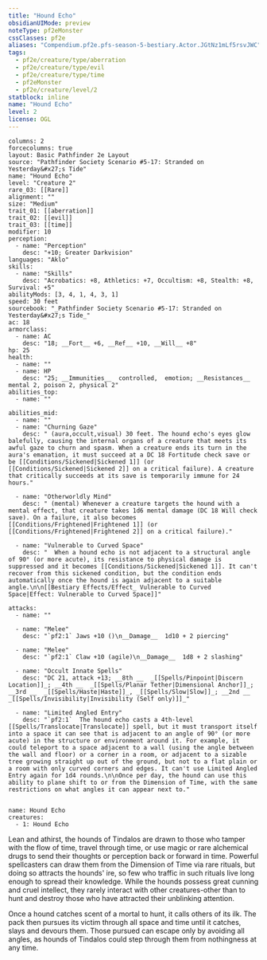 ```yaml
---
title: "Hound Echo"
obsidianUIMode: preview
noteType: pf2eMonster
cssClasses: pf2e
aliases: "Compendium.pf2e.pfs-season-5-bestiary.Actor.JGtNz1mLf5rsvJWC" 
tags:
  - pf2e/creature/type/aberration
  - pf2e/creature/type/evil
  - pf2e/creature/type/time
  - pf2eMonster
  - pf2e/creature/level/2
statblock: inline
name: "Hound Echo"
level: 2
license: OGL
---
```


```statblock
columns: 2
forcecolumns: true
layout: Basic Pathfinder 2e Layout
source: "Pathfinder Society Scenario #5-17: Stranded on Yesterday&#x27;s Tide"
name: "Hound Echo"
level: "Creature 2"
rare_03: [[Rare]]
alignment: ""
size: "Medium"
trait_01: [[aberration]]
trait_02: [[evil]]
trait_03: [[time]]
modifier: 10
perception:
  - name: "Perception"
    desc: "+10; Greater Darkvision"
languages: "Aklo"
skills:
  - name: "Skills"
    desc: "Acrobatics: +8, Athletics: +7, Occultism: +8, Stealth: +8, Survival: +5"
abilityMods: [3, 4, 1, 4, 3, 1]
speed: 30 feet
sourcebook: "_Pathfinder Society Scenario #5-17: Stranded on Yesterday&#x27;s Tide_"
ac: 18
armorclass:
  - name: AC
    desc: "18; __Fort__ +6, __Ref__ +10, __Will__ +8"
hp: 25
health:
  - name: ""
  - name: HP
    desc: "25; __Immunities__  controlled,  emotion; __Resistances__ mental 2, poison 2, physical 2"
abilities_top:
  - name: ""

abilities_mid:
  - name: ""
  - name: "Churning Gaze"
    desc: " (aura,occult,visual) 30 feet. The hound echo's eyes glow balefully, causing the internal organs of a creature that meets its awful gaze to churn and spasm. When a creature ends its turn in the aura's emanation, it must succeed at a DC 18 Fortitude check save or be [[Conditions/Sickened|Sickened 1]] (or [[Conditions/Sickened|Sickened 2]] on a critical failure). A creature that critically succeeds at its save is temporarily immune for 24 hours."

  - name: "Otherworldly Mind"
    desc: " (mental) Whenever a creature targets the hound with a mental effect, that creature takes 1d6 mental damage (DC 18 Will check save). On a failure, it also becomes [[Conditions/Frightened|Frightened 1]] (or [[Conditions/Frightened|Frightened 2]] on a critical failure)."

  - name: "Vulnerable to Curved Space"
    desc: "  When a hound echo is not adjacent to a structural angle of 90° (or more acute), its resistance to physical damage is suppressed and it becomes [[Conditions/Sickened|Sickened 1]]. It can't recover from this sickened condition, but the condition ends automatically once the hound is again adjacent to a suitable angle.\n\n[[Bestiary Effects/Effect_ Vulnerable to Curved Space|Effect: Vulnerable to Curved Space]]"

attacks:
  - name: ""

  - name: "Melee"
    desc: "`pf2:1` Jaws +10 ()\n__Damage__  1d10 + 2 piercing"

  - name: "Melee"
    desc: "`pf2:1` Claw +10 (agile)\n__Damage__  1d8 + 2 slashing"

  - name: "Occult Innate Spells"
    desc: "DC 21, attack +13; __8th __  _[[Spells/Pinpoint|Discern Location]]_; __4th __  _[[Spells/Planar Tether|Dimensional Anchor]]_; __3rd __  _[[Spells/Haste|Haste]]_, _[[Spells/Slow|Slow]]_; __2nd __  _[[Spells/Invisibility|Invisibility (Self only)]]_"

  - name: "Limited Angled Entry"
    desc: "`pf2:1`  The hound echo casts a 4th-level [[Spells/Translocate|Translocate]] spell, but it must transport itself into a space it can see that is adjacent to an angle of 90° (or more acute) in the structure or environment around it. For example, it could teleport to a space adjacent to a wall (using the angle between the wall and floor) or a corner in a room, or adjacent to a sizable tree growing straight up out of the ground, but not to a flat plain or a room with only curved corners and edges. It can't use Limited Angled Entry again for 1d4 rounds.\n\nOnce per day, the hound can use this ability to plane shift to or from the Dimension of Time, with the same restrictions on what angles it can appear next to."
 
```

```encounter-table
name: Hound Echo
creatures:
  - 1: Hound Echo
```



Lean and athirst, the hounds of Tindalos are drawn to those who tamper with the flow of time, travel through time, or use magic or rare alchemical drugs to send their thoughts or perception back or forward in time. Powerful spellcasters can draw them from the Dimension of Time via rare rituals, but doing so attracts the hounds' ire, so few who traffic in such rituals live long enough to spread their knowledge. While the hounds possess great cunning and cruel intellect, they rarely interact with other creatures-other than to hunt and destroy those who have attracted their unblinking attention.

Once a hound catches scent of a mortal to hunt, it calls others of its ilk. The pack then pursues its victim through all space and time until it catches, slays and devours them. Those pursued can escape only by avoiding all angles, as hounds of Tindalos could step through them from nothingness at any time.
